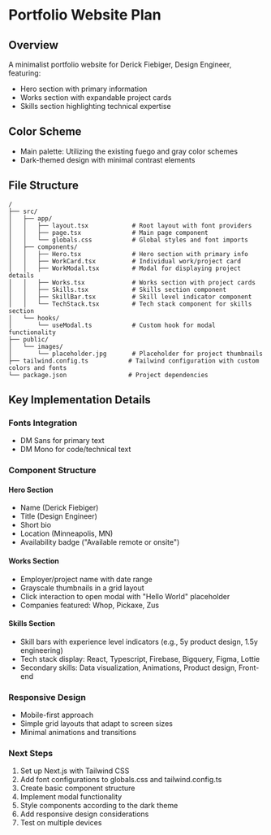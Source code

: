 # Portfolio Website Plan

## Overview
A minimalist portfolio website for Derick Fiebiger, Design Engineer, featuring:
- Hero section with primary information
- Works section with expandable project cards
- Skills section highlighting technical expertise

## Color Scheme
- Main palette: Utilizing the existing fuego and gray color schemes
- Dark-themed design with minimal contrast elements

## File Structure

```
/
├── src/
│   ├── app/
│   │   ├── layout.tsx            # Root layout with font providers
│   │   ├── page.tsx              # Main page component
│   │   └── globals.css           # Global styles and font imports
│   ├── components/
│   │   ├── Hero.tsx              # Hero section with primary info
│   │   ├── WorkCard.tsx          # Individual work/project card
│   │   ├── WorkModal.tsx         # Modal for displaying project details
│   │   ├── Works.tsx             # Works section with project cards
│   │   ├── Skills.tsx            # Skills section component
│   │   ├── SkillBar.tsx          # Skill level indicator component
│   │   └── TechStack.tsx         # Tech stack component for skills section
│   └── hooks/
│       └── useModal.ts           # Custom hook for modal functionality
├── public/
│   └── images/
│       └── placeholder.jpg       # Placeholder for project thumbnails
├── tailwind.config.ts           # Tailwind configuration with custom colors and fonts
└── package.json                 # Project dependencies
```

## Key Implementation Details

### Fonts Integration
- DM Sans for primary text
- DM Mono for code/technical text

### Component Structure

#### Hero Section
- Name (Derick Fiebiger)
- Title (Design Engineer)
- Short bio
- Location (Minneapolis, MN)
- Availability badge ("Available remote or onsite")

#### Works Section
- Employer/project name with date range
- Grayscale thumbnails in a grid layout
- Click interaction to open modal with "Hello World" placeholder
- Companies featured: Whop, Pickaxe, Zus

#### Skills Section
- Skill bars with experience level indicators (e.g., 5y product design, 1.5y engineering)
- Tech stack display: React, Typescript, Firebase, Bigquery, Figma, Lottie
- Secondary skills: Data visualization, Animations, Product design, Front-end

### Responsive Design
- Mobile-first approach
- Simple grid layouts that adapt to screen sizes
- Minimal animations and transitions

### Next Steps
1. Set up Next.js with Tailwind CSS
2. Add font configurations to globals.css and tailwind.config.ts
3. Create basic component structure
4. Implement modal functionality
5. Style components according to the dark theme
6. Add responsive design considerations
7. Test on multiple devices

